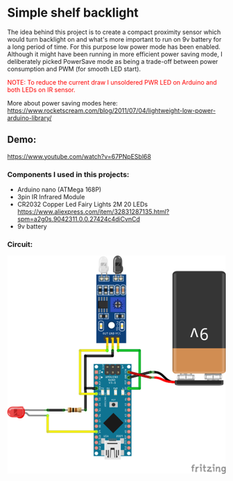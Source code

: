 Simple shelf backlight
======================

The idea behind this project is to create a compact proximity sensor which would turn backlight on and what's more important to run on 9v battery for a long period of time. For this purpose low power mode has been enabled. Although it might have been running in more efficient power saving mode, I deliberately picked PowerSave mode as being a trade-off between power consumption and PWM (for smooth LED start).

<span style="color:red">NOTE: To reduce the current draw I unsoldered PWR LED on Arduino and both LEDs on IR sensor.</span>

More about power saving modes here: https://www.rocketscream.com/blog/2011/07/04/lightweight-low-power-arduino-library/

Demo:
-----
https://www.youtube.com/watch?v=67PNpESbl68

### Components I used in this projects:
* Arduino nano (ATMega 168P)
* 3pin IR Infrared Module 
* CR2032 Copper Led Fairy Lights 2M 20 LEDs https://www.aliexpress.com/item/32831287135.html?spm=a2g0s.9042311.0.0.27424c4diCvnCd
* 9v battery

### Circuit:
![Circuit](/img/Simle_LED_proximity.png)
